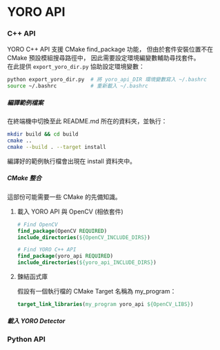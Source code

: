 # YORO API

### C++ API

YORO C++ API 支援 CMake find_package 功能，
但由於套件安裝位置不在 CMake 預設模組搜尋路徑中，
因此需要設定環境編變數輔助尋找套件。  
在此提供 `export_yoro_dir.py` 協助設定環境變數：

```bash
python export_yoro_dir.py  # 將 yoro_api_DIR 環境變數寫入 ~/.bashrc
source ~/.bashrc           # 重新載入 ~/.bashrc
```

##### 編譯範例檔案

在終端機中切換至此 README.md 所在的資料夾，並執行：

```bash
mkdir build && cd build
cmake ..
cmake --build . --target install
```

編譯好的範例執行檔會出現在 install 資料夾中。

##### CMake 整合

這部份可能需要一些 CMake 的先備知識。

1.  載入 YORO API 與 OpenCV (相依套件)

    ```cmake
    # Find OpenCV
    find_package(OpenCV REQUIRED)
    include_directories(${OpenCV_INCLUDE_DIRS})

    # Find YORO C++ API
    find_package(yoro_api REQUIRED)
    include_directories(${yoro_api_INCLUDE_DIRS})
    ```

2.  鍊結函式庫

    假設有一個執行檔的 CMake Target 名稱為 my_program：

    ```cmake
    target_link_libraries(my_program yoro_api ${OpenCV_LIBS})
    ```

##### 載入 YORO Detector

### Python API
